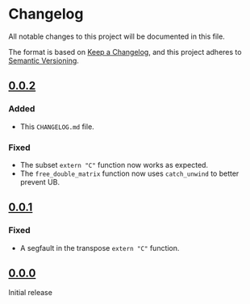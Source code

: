 # Changelog

All notable changes to this project will be documented in this file.

The format is based on [Keep a Changelog](https://keepachangelog.com/en/1.0.0/),
and this project adheres to [Semantic Versioning](https://semver.org/spec/v2.0.0.html).

## [0.0.2]
### Added 
- This `CHANGELOG.md` file.

### Fixed 
- The subset `extern "C"` function now works as expected.
- The `free_double_matrix` function now uses `catch_unwind` to better prevent UB.

## [0.0.1]
### Fixed
- A segfault in the transpose `extern "C"` function.

## [0.0.0]
Initial release

[0.0.2]: https://github.com/ForceOverArea/gmatlib/compare/v0.0.1...v0.0.2
[0.0.1]: https://github.com/ForceOverArea/gmatlib/compare/v0.0.0...v0.0.1
[0.0.0]: https://github.com/ForceOverArea/gmatlib/tag/v0.0.0